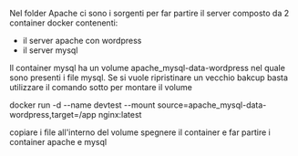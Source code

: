 Nel folder Apache ci sono i sorgenti per far partire il server composto da 2 container docker contenenti:
- il server apache con wordpress
- il server mysql 

Il container mysql ha un volume apache_mysql-data-wordpress nel quale sono presenti i file mysql.
Se si vuole ripristinare un vecchio bakcup basta utilizzare il comando sotto per montare il volume

docker run -d --name devtest --mount source=apache_mysql-data-wordpress,target=/app nginx:latest

copiare i file all'interno del volume 
spegnere il container e far partire i container apache e mysql